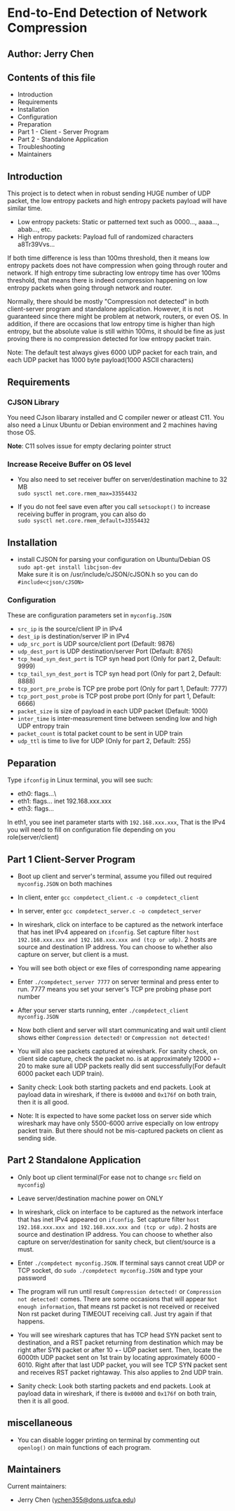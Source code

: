 # End-to-End Detection of Network Compression

## Author: Jerry Chen

## Contents of this file

 - Introduction
 - Requirements
 - Installation
 - Configuration
 - Preparation
 - Part 1 - Client - Server Program
 - Part 2 - Standalone Application
 - Troubleshooting
 - Maintainers
## Introduction

This project is to detect when in robust sending HUGE number of UDP packet, the low entropy packets and high entropy packets payload will have similar time. 

- Low entropy packets: Static or patterned text such as 0000..., aaaa..., abab..., etc.
- High entropy packets: Payload full of randomized characters a8Tr39Vvs...

If both time difference is less than 100ms threshold, then it means low entropy packets does not have compression when going through router and network. If high entropy time subracting low entropy time has over 100ms threshold, that means there is indeed compression happening on low entropy packets when going through network and router. 

Normally, there should be mostly "Compression not detected" in both client-server program and standalone application. However, it is not guaranteed since there might be problem at network, routers, or even OS. In addition, if there are occasions that low entropy time is higher than high entropy, but the absolute value is still within 100ms, it should be fine as just proving there is no compression detected for low entropy packet train.

Note: The default test always gives 6000 UDP packet for each train, and each UDP packet has 1000 byte payload(1000 ASCII characters)
 
## Requirements

### CJSON Library

You need CJson libarary installed and C compiler newer or atleast C11. You also need a Linux Ubuntu or Debian environment and 2 machines having those OS.

**Note**: C11 solves issue for empty declaring pointer struct

### Increase Receive Buffer on OS level
- You also need to set receiver buffer on server/destination machine to 32 MB\
`sudo sysctl net.core.rmem_max=33554432`

- If you do not feel save even after you call `setsockopt()` to increase receiving buffer in program, you can also do\
`sudo sysctl net.core.rmem_default=33554432`



## Installation

- install CJSON for parsing your configuration on Ubuntu/Debian OS\
`sudo apt-get install libcjson-dev`\
Make sure it is on /usr/include/cJSON/cJSON.h so you can do `#include<cjson/cJSON>`


### Configuration

These are configuration parameters set in `myconfig.JSON`
 - `src_ip` is the source/client IP in IPv4
 - `dest_ip` is destination/server IP in IPv4
 - `udp_src_port` is UDP source/client port (Default: 9876)
 - `udp_dest_port` is UDP destination/server Port (Default: 8765)
 - `tcp_head_syn_dest_port` is TCP syn head port (Only for part 2, Default: 9999)
 - `tcp_tail_syn_dest_port` is TCP syn head port (Only for part 2, Default: 8888)
 - `tcp_port_pre_probe` is TCP pre probe port (Only for part 1, Default: 7777)
 - `tcp_port_post_probe` is TCP post probe port (Only for part 1, Default: 6666)
 - `packet_size` is size of payload in each UDP packet (Default: 1000)
 - `inter_time` is inter-measurement time between sending low and high UDP entropy train
 - `packet_count` is total packet count to be sent in UDP train
 - `udp_ttl` is time to live for UDP (Only for part 2, Default: 255)

## Peparation

Type `ifconfig` in Linux terminal, you will see such:

- eth0: flags...\
- eth1: flags... inet 192.168.xxx.xxx
- eth3: flags...

In eth1, you see inet parameter starts with `192.168.xxx.xxx`, That is the IPv4 you will need to fill on configuration file depending on you role(server/client)

## Part 1 Client-Server Program

- Boot up client and server's terminal, assume you filled out required `myconfig.JSON` on both machines

- In client, enter `gcc compdetect_client.c -o compdetect_client`

- In server, enter `gcc compdetect_server.c -o compdetect_server`

- In wireshark, click on interface to be captured as the network interface that has inet IPv4 appeared on `ifconfig`. Set capture filter `host 192.168.xxx.xxx and 192.168.xxx.xxx and (tcp or udp)`. 2 hosts are source and destination IP address. You can choose to whether also capture on server, but client is a must.

- You will see both object or exe files of corresponding name appearing

- Enter `./compdetect_server 7777` on server terminal and press enter to run. 7777 means you set your server's TCP pre probing phase port number

- After your server starts running, enter `./compdetect_client myconfig.JSON`

- Now both client and server will start communicating and wait until client shows either `Compression detected!` or `Compression not detected!`

- You will also see packets captured at wireshark. For sanity check, on client side capture, check the packet no. is at approximately 12000 +- 20 to make sure all UDP packets really did sent successfully(For default 6000 packet each UDP train).

- Sanity check: Look both starting packets and end packets. Look at payload data in wireshark, if there is `0x0000` and `0x176f` on both train, then it is all good.

- Note: It is expected to have some packet loss on server side which wireshark may have only 5500-6000 arrive especially on low entropy packet train. But there should not be mis-captured packets on client as sending side.

## Part 2 Standalone Application

- Only boot up client terminal(For ease not to change `src` field on `myconfig`)

- Leave server/destination machine power on ONLY

- In wireshark, click on interface to be captured as the network interface that has inet IPv4 appeared on `ifconfig`. Set capture filter `host 192.168.xxx.xxx and 192.168.xxx.xxx and (tcp or udp)`. 2 hosts are source and destination IP address. You can choose to whether also capture on server/destination for sanity check, but client/source is a must.

- Enter `./compdetect myconfig.JSON`. If terminal says cannot creat UDP or TCP socket, do `sudo ./compdetect myconfig.JSON` and type your password

- The program will run until result `Compression detected!` or `Compression not detected!` comes. There are some occasions that will appear `Not enough information`, that means rst packet is not received or received Non rst packet during TIMEOUT receiving call. Just try again if that happens.

- You will see wireshark captures that has TCP head SYN packet sent to destination, and a RST packet returning from destination which may be right after SYN packet or after 10 +- UDP packet sent. Then, locate the 6000th UDP packet sent on 1st train by locating approximately 6000 - 6010.
Right after that last UDP packet, you will see TCP SYN packet sent and receives RST packet rightaway. This also applies to 2nd UDP train.

- Sanity check: Look both starting packets and end packets. Look at payload data in wireshark, if there is `0x0000` and `0x176f` on both train, then it is all good.

## miscellaneous

- You can disable logger printing on terminal by commenting out `openlog()` on main functions of each program.

## Maintainers

Current maintainers:
- Jerry Chen ([ychen355@dons.usfca.edu](https://github.com/LastComrade0/Network_Compression))

